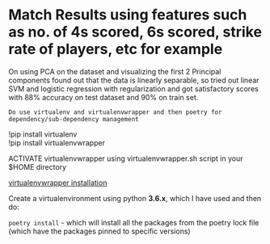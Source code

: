 # Match Results using features such as no. of 4s scored, 6s scored, strike rate of players, etc for example

On using PCA on the dataset and visualizing the first 2 Principal components found out that the data is linearly separable, so tried out linear SVM and logistic regression with regularization and got satisfactory scores with 88% accuracy on test dataset and 90% on train set.


`Do use virtualenv and virtualenvwrapper and then poetry for dependency/sub-dependency management`

!pip install virtualenv  
!pip install virtualenvwrapper  

ACTIVATE virtualenvwrapper using virtualenvwrapper.sh script in your $HOME directory <br>

[virtualenvwrapper installation](https://virtualenvwrapper.readthedocs.io/en/latest/install.html)

Create a virtualenvironment using python **3.6.x**, which I have used and then do:

`poetry install` - which will install all the packages from the poetry lock file (which have the packages pinned to specific versions)
